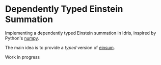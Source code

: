 # Dependently Typed Einstein Summation

Implementing a dependently typed Einstein summation in Idris, inspired by Python's [numpy](https://www.numpy.org/).

The main idea is to provide a _typed_ version of [einsum](https://docs.scipy.org/doc/numpy/reference/generated/numpy.einsum.html).

Work in progress
